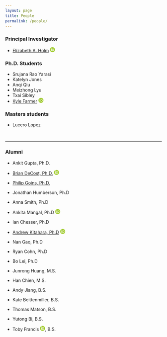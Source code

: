 ```yaml
---
layout: page
title: People
permalink: /people/
---
```


### Principal Investigator
- [Elizabeth A. Holm](https://mse.engin.umich.edu/people/eaholm) [![orcid.org/0000-0003-3064-5769](/images/id.png)](https://orcid.org/0000-0003-3064-5769)


### Ph.D. Students
- Srujana Rao Yarasi
- Katelyn Jones
- Anqi Qiu
- Meizhong Lyu 
- Txai Sibley
- [Kyle Farmer](https://kylefarmer1.github.io/) [![orcid.org/0000-0001-6231-4329](/images/id.png)](https://orcid.org/0000-0001-6231-4329)

### Masters students
- Lucero Lopez

<!--- ### Undergraduate students --->

<br>

*****
### Alumni
- Ankit Gupta, Ph.D.
- [Brian DeCost, Ph.D.](http://www.contrib.andrew.cmu.edu/~bdecost/) [![orcid.org/0000-0002-3459-5888](/images/id.png)](https://orcid.org/0000-0002-3459-5888)
- [Philip Goins, Ph.D.](https://www.researchgate.net/profile/Philip_Goins)
- Jonathan Humberson, Ph.D
- Anna Smith, Ph.D
- Ankita Mangal, Ph.D [![orcid.org/0000-0002-3814-1103](/images/id.png)](https://orcid.org/0000-0002-3814-1103)
- Ian Chesser, Ph.D
- [Andrew Kitahara, Ph.D](http://arkitahara.github.io) [![orcid.org/0000-0002-5936-6360](/images/id.png)](https://orcid.org/0000-0002-5936-6360)
- Nan Gao, Ph.D
- Ryan Cohn, Ph.D
- Bo Lei, Ph.D


- Junrong Huang, M.S.
- Han Chien, M.S.


- Andy Jiang, B.S.
- Kate Beittenmiller, B.S.
- Thomas Matson, B.S.
- Yutong Bi, B.S.
- Toby Francis [![orcid.org/0000-0001-5665-7683](/images/id.png)](https://orcid.org/0000-0001-5665-7683), B.S.
